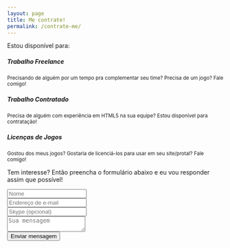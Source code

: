 ```yaml
---
layout: page
title: Me contrate!
permalink: /contrate-me/
---
```


Estou disponível para:

<div class="full-width">
<div class="icon-box">
    <i class='fa fa-bolt fa-4x hire-icon'></i>
    <h5>Trabalho Freelance</h5>
    <small><span>Precisando de alguém por um tempo pra complementar seu time? Precisa de um jogo? Fale comigo!</span></small>
</div>

<div class="icon-box">
    <i class='fa fa-briefcase fa-4x hire-icon'></i>
    <h5>Trabalho Contratado</h5>
    <small><span>Precisa de alguém com experiência em HTML5 na sua equipe? Estou disponível para contratação!</span></small>
</div>

<div class="icon-box-last icon-box">
    <i class='fa fa-unlock-alt fa-4x hire-icon'></i>
    <h5>Licenças de Jogos</h5>
    <small><span>Gostou dos meus jogos? Gostaria de licenciá-los para usar em seu site/protal? Fale comigo!</span></small>
</div>
</div>

Tem interesse? Então preencha o formulário abaixo e eu vou responder assim que possível!

<form action="http://getsimpleform.com/messages?form_api_token=2bbba16b8577189b710f2a7e0039a648" method="post">
  <!-- the redirect_to is optional, the form will redirect to the referrer on submission -->
<!--  <input type='hidden' name='redirect_to' value='<the complete return url e.g. http://fooey.com/thank-you.html>' />-->
  <!-- all your input fields here.... -->
<div class="full-width">
<div class="form-float-left">
<div class="input-group margin-bottom-sm">
  <span class="input-group-addon"><i class="fa fa-user fa-fw"></i></span>
  <input class="form-control" type="text" name="Name" placeholder="Nome" required />
</div>
<div class="input-group margin-bottom-sm">
  <span class="input-group-addon"><i class="fa fa-envelope-o fa-fw"></i></span>
  <input class="form-control" type="email" name="email" placeholder="Endereço de e-mail" required />
</div>

<div class="input-group margin-bottom-sm">
  <span class="input-group-addon"><i class="fa fa-skype fa-fw"></i></span>
  <input class="form-control" type="text" name="Skype" placeholder="Skype (opcional)" />
</div></div>
<div class="form-float-right">
 <textarea name="Message" class="form-control textarea" placeholder="Sua mensagem" required></textarea> 
</div>
</div>

  <input type='submit' value='Enviar mensagem' class="large-button"/>
</form>